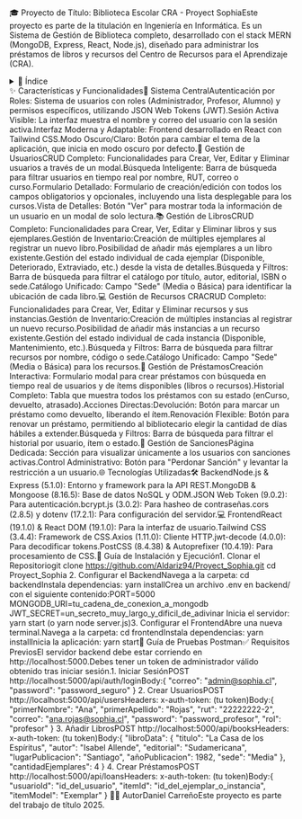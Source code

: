 🎓 Proyecto de Título: Biblioteca Escolar CRA - Proyect SophiaEste proyecto es parte de la titulación en Ingeniería en Informática. Es un Sistema de Gestión de Biblioteca completo, desarrollado con el stack MERN (MongoDB, Express, React, Node.js), diseñado para administrar los préstamos de libros y recursos del Centro de Recursos para el Aprendizaje (CRA).<details><summary>📑 Índice</summary>✨ Características y Funcionalidades🌐 Tecnologías Utilizadas🚀 Guía de Instalación y Ejecución🧪 Guía de Pruebas Postman👨‍💻 Autor</details>✨ Características y Funcionalidades🔐 Sistema CentralAutenticación por Roles: Sistema de usuarios con roles (Administrador, Profesor, Alumno) y permisos específicos, utilizando JSON Web Tokens (JWT).Sesión Activa Visible: La interfaz muestra el nombre y correo del usuario con la sesión activa.Interfaz Moderna y Adaptable: Frontend desarrollado en React con Tailwind CSS.Modo Oscuro/Claro: Botón para cambiar el tema de la aplicación, que inicia en modo oscuro por defecto.👤 Gestión de UsuariosCRUD Completo: Funcionalidades para Crear, Ver, Editar y Eliminar usuarios a través de un modal.Búsqueda Inteligente: Barra de búsqueda para filtrar usuarios en tiempo real por nombre, RUT, correo o curso.Formulario Detallado: Formulario de creación/edición con todos los campos obligatorios y opcionales, incluyendo una lista desplegable para los cursos.Vista de Detalles: Botón "Ver" para mostrar toda la información de un usuario en un modal de solo lectura.📚 Gestión de LibrosCRUD Completo: Funcionalidades para Crear, Ver, Editar y Eliminar libros y sus ejemplares.Gestión de Inventario:Creación de múltiples ejemplares al registrar un nuevo libro.Posibilidad de añadir más ejemplares a un libro existente.Gestión del estado individual de cada ejemplar (Disponible, Deteriorado, Extraviado, etc.) desde la vista de detalles.Búsqueda y Filtros: Barra de búsqueda para filtrar el catálogo por título, autor, editorial, ISBN o sede.Catálogo Unificado: Campo "Sede" (Media o Básica) para identificar la ubicación de cada libro.💻 Gestión de Recursos CRACRUD Completo: Funcionalidades para Crear, Ver, Editar y Eliminar recursos y sus instancias.Gestión de Inventario:Creación de múltiples instancias al registrar un nuevo recurso.Posibilidad de añadir más instancias a un recurso existente.Gestión del estado individual de cada instancia (Disponible, Mantenimiento, etc.).Búsqueda y Filtros: Barra de búsqueda para filtrar recursos por nombre, código o sede.Catálogo Unificado: Campo "Sede" (Media o Básica) para los recursos.🔄 Gestión de PréstamosCreación Interactiva: Formulario modal para crear préstamos con búsqueda en tiempo real de usuarios y de ítems disponibles (libros o recursos).Historial Completo: Tabla que muestra todos los préstamos con su estado (enCurso, devuelto, atrasado).Acciones Directas:Devolución: Botón para marcar un préstamo como devuelto, liberando el ítem.Renovación Flexible: Botón para renovar un préstamo, permitiendo al bibliotecario elegir la cantidad de días hábiles a extender.Búsqueda y Filtros: Barra de búsqueda para filtrar el historial por usuario, ítem o estado.🚫 Gestión de SancionesPágina Dedicada: Sección para visualizar únicamente a los usuarios con sanciones activas.Control Administrativo: Botón para "Perdonar Sanción" y levantar la restricción a un usuario.🌐 Tecnologías Utilizadas🛠️ BackendNode.js & Express (5.1.0): Entorno y framework para la API REST.MongoDB & Mongoose (8.16.5): Base de datos NoSQL y ODM.JSON Web Token (9.0.2): Para autenticación.bcrypt.js (3.0.2): Para hasheo de contraseñas.cors (2.8.5) y dotenv (17.2.1): Para configuración del servidor.💻 FrontendReact (19.1.0) & React DOM (19.1.0): Para la interfaz de usuario.Tailwind CSS (3.4.4): Framework de CSS.Axios (1.11.0): Cliente HTTP.jwt-decode (4.0.0): Para decodificar tokens.PostCSS (8.4.38) & Autoprefixer (10.4.19): Para procesamiento de CSS.🚀 Guía de Instalación y Ejecución1. Clonar el Repositoriogit clone https://github.com/Aldariz94/Proyect_Sophia.git
cd Proyect_Sophia
2. Configurar el BackendNavega a la carpeta: cd backendInstala dependencias: yarn installCrea un archivo .env en backend/ con el siguiente contenido:PORT=5000
MONGODB_URI=tu_cadena_de_conexion_a_mongodb
JWT_SECRET=un_secreto_muy_largo_y_dificil_de_adivinar
Inicia el servidor: yarn start (o yarn node server.js)3. Configurar el FrontendAbre una nueva terminal.Navega a la carpeta: cd frontendInstala dependencias: yarn installInicia la aplicación: yarn start🧪 Guía de Pruebas Postman✅ Requisitos PreviosEl servidor backend debe estar corriendo en http://localhost:5000.Debes tener un token de administrador válido obtenido tras iniciar sesión.1. Iniciar SesiónPOST http://localhost:5000/api/auth/loginBody:{
  "correo": "admin@sophia.cl",
  "password": "password_seguro"
}
2. Crear UsuariosPOST http://localhost:5000/api/usersHeaders: x-auth-token: (tu token)Body:{
  "primerNombre": "Ana",
  "primerApellido": "Rojas",
  "rut": "22222222-2",
  "correo": "ana.rojas@sophia.cl",
  "password": "password_profesor",
  "rol": "profesor"
}
3. Añadir LibrosPOST http://localhost:5000/api/booksHeaders: x-auth-token: (tu token)Body:{
  "libroData": {
    "titulo": "La Casa de los Espíritus",
    "autor": "Isabel Allende",
    "editorial": "Sudamericana",
    "lugarPublicacion": "Santiago",
    "añoPublicacion": 1982,
    "sede": "Media"
  },
  "cantidadEjemplares": 4
}
4. Crear PréstamosPOST http://localhost:5000/api/loansHeaders: x-auth-token: (tu token)Body:{
    "usuarioId": "id_del_usuario",
    "itemId": "id_del_ejemplar_o_instancia",
    "itemModel": "Exemplar"
}
👨‍💻 AutorDaniel CarreñoEste proyecto es parte del trabajo de título 2025.